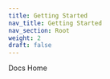 ```yaml
---
title: Getting Started
nav_title: Getting Started
nav_section: Root
weight: 2
draft: false
---
```


Docs Home
